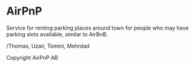 # AirPnP

Service for renting parking places around town for people who may have parking slots available, similar to AirBnB. 

/Thomas, Uzair, Tommi, Mehrdad

Copyright AirPnP AB
